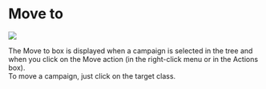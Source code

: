 Move to
=======

![](campaigns-move.png)

The Move to box is displayed when a campaign is selected in the tree and when you click on the Move action (in the right-click menu or in the Actions box).\
To move a campaign, just click on the target class.

